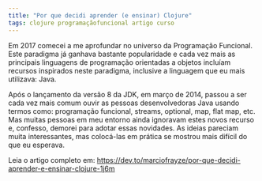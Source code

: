 ```yaml
---
title: "Por que decidi aprender (e ensinar) Clojure"
tags: clojure programaçãofuncional artigo curso
---
```


Em 2017 comecei a me aprofundar no universo da Programação Funcional. Este paradigma já ganhava bastante popularidade e cada vez mais as principais linguagens de programação orientadas a objetos incluíam recursos inspirados neste paradigma, inclusive a linguagem que eu mais utilizava: Java.

Após o lançamento da versão 8 da JDK, em março de 2014, passou a ser cada vez mais comum ouvir as pessoas desenvolvedoras Java usando termos como: programação funcional, streams, optional, map, flat map, etc. Mas muitas pessoas em meu entorno ainda ignoravam estes novos recurso e, confesso, demorei para adotar essas novidades. As ideias pareciam muita interessantes, mas colocá-las em prática se mostrou mais difícil do que eu esperava.

Leia o artigo completo em: https://dev.to/marciofrayze/por-que-decidi-aprender-e-ensinar-clojure-1j6m
